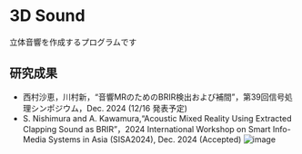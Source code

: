 # 3D Sound
立体音響を作成するプログラムです

## 研究成果
* 西村沙恵，川村新，“音響MRのためのBRIR検出および補間”，第39回信号処理シンポジウム，Dec. 2024 (12/16 発表予定)
* S. Nishimura and A. Kawamura,“Acoustic Mixed Reality Using Extracted Clapping Sound as BRIR”，2024 International Workshop on Smart Info-Media Systems in Asia (SISA2024), Dec. 2024 (Accepted)
![image](https://github.com/user-attachments/assets/783007be-7a03-401d-8b0f-ce3ed08a0ab2)
